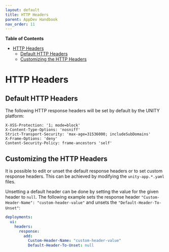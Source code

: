 ```yaml
---
layout: default
title: HTTP Headers
parent: AppDev Handbook
nav_order: 11
---
```


**Table of Contents**

<!-- START doctoc generated TOC please keep comment here to allow auto update -->
<!-- DON'T EDIT THIS SECTION, INSTEAD RE-RUN doctoc TO UPDATE -->

- [HTTP Headers](#http-headers)
  - [Default HTTP Headers](#default-http-headers)
  - [Customizing the HTTP Headers](#customizing-the-http-headers)

<!-- END doctoc generated TOC please keep comment here to allow auto update -->

# HTTP Headers

## Default HTTP Headers

The following HTTP response headers will be set by default by the UNITY platform:

```
X-XSS-Protection: '1; mode=block'
X-Content-Type-Options: 'nosniff'
Strict-Transport-Security: 'max-age=31536000; includeSubDomains'
X-Frame-Options: 'deny'
Content-Security-Policy: frame-ancestors 'self'
```

## Customizing the HTTP Headers

It is possible to edit or unset the default response headers or to set custom response headers.
This can be achieved by modifying the `unity-app.*.yaml` files.

Unsetting a default header can be done by setting the value for the given header to `null`.
The following example sets the response header `"Custom-Header-Name": "custom-header-value"` and unsets the
`"Default-Header-To-Unset"`:

```yaml
deployments:
  ui:
    headers:
      response:
        add:
          Custom-Header-Name: "custom-header-value"
          Default-Header-To-Unset: null
```

